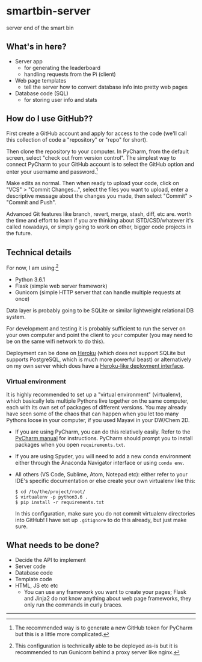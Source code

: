 # smartbin-server
server end of the smart bin

## What's in here?
- Server app
  - for generating the leaderboard
  - handling requests from the Pi (client)
- Web page templates
  - tell the server how to convert database info into pretty web pages
- Database code (SQL)
  - for storing user info and stats

## How do I use GitHub??
First create a GitHub account and apply for access to the code (we'll call this collection of code a "repository" or "repo" for short).

Then clone the repository to your computer. In PyCharm, from the default screen, select "check out from version control". The simplest way to connect PyCharm to your GitHub account is to select the GitHub option and enter your username and password.[^1]

Make edits as normal. Then when ready to upload your code, click on "VCS" > "Commit Changes...", select the files you want to upload, enter a descriptive message about the changes you made, then select "Commit" > "Commit and Push".

Advanced Git features like branch, revert, merge, stash, diff, etc are. worth the time and effort to learn if you are thinking about ISTD/CSD/whatever it's called nowadays, or simply going to work on other, bigger code projects in the future.

## Technical details
For now, I am using:[^2]
- Python 3.6.1
- Flask (simple web server framework)
- Gunicorn (simple HTTP server that can handle multiple requests at once)

Data layer is probably going to be SQLite or similar lightweight relational DB system.

For development and testing it is probably sufficient to run the server on your own computer and point the client to your computer (you may need to be on the same wifi network to do this).

Deployment can be done on [Heroku](https://www.heroku.com/) (which does not support SQLite but supports PostgreSQL, which is much more powerful beast) or alternatively on my own server which does have a [Heroku-like deployment interface](http://dokku.viewdocs.io/dokku/).

### Virtual environment

It is highly recommended to set up a "virtual environment" (virtualenv), which basically lets multiple Pythons live together on the same computer, each with its own set of packages of different versions. You may already have seen some of the chaos that can happen when you let too many Pythons loose in your computer, if you used Mayavi in your DW/Chem 2D.

- If you are using PyCharm, you can do this relatively easily. Refer to the [PyCharm manual](https://www.jetbrains.com/help/pycharm/configuring-python-interpreter.html) for instructions. PyCharm should prompt you to install packages when you open `requirements.txt`.
- If you are using Spyder, you will need to add a new conda environment either through the Anaconda Navigator interface or using `conda env`.
- All others (VS Code, Sublime, Atom, Notepad etc): either refer to your IDE's specific documentation or else create your own virtualenv like this:

      $ cd /to/the/project/root/
      $ virtualenv -p python3.6 .
      $ pip install -r requirements.txt

  In this configuration, make sure you do not commit virtualenv directories into GitHub! I have set up `.gitignore` to do this already, but just make sure.

## What needs to be done?

- Decide the API to implement
- Server code
- Database code
- Template code
- HTML, JS etc etc
  - You can use any framework you want to create your pages; Flask and Jinja2 do not know anything about web page frameworks, they only run the commands in curly braces.

---

[^1]: The recommended way is to generate a new GitHub token for PyCharm but this is a little more complicated.

[^2]: This configuration is technically able to be deployed as-is but it is recommended to run Gunicorn behind a proxy server like nginx.